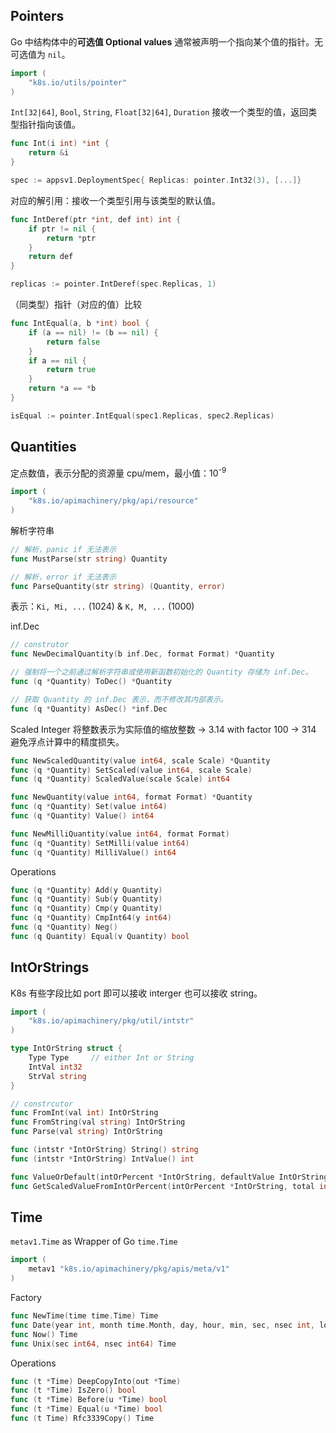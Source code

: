 ## Pointers

Go 中结构体中的**可选值 Optional values** 通常被声明一个指向某个值的指针。无可选值为 `nil`。

```go
import (
	"k8s.io/utils/pointer"
)
```

`Int[32|64]`, `Bool`, `String`, `Float[32|64]`, `Duration` 接收一个类型的值，返回类型指针指向该值。

```go
func Int(i int) *int {
	return &i
}

spec := appsv1.DeploymentSpec{ Replicas: pointer.Int32(3), [...]}
```

对应的解引用：接收一个类型引用与该类型的默认值。

```go
func IntDeref(ptr *int, def int) int {
	if ptr != nil {
		return *ptr
	}
	return def
}

replicas := pointer.IntDeref(spec.Replicas, 1)
```

（同类型）指针（对应的值）比较

```go
func IntEqual(a, b *int) bool {
	if (a == nil) != (b == nil) {
		return false
    }
	if a == nil {
		return true
	}
	return *a == *b
}

isEqual := pointer.IntEqual(spec1.Replicas,	spec2.Replicas)
```

## Quantities

定点数值，表示分配的资源量 cpu/mem，最小值：10<sup>-9</sup>

```go
import (
	"k8s.io/apimachinery/pkg/api/resource"
)
```

解析字符串

```go
// 解析，panic if 无法表示
func MustParse(str string) Quantity

// 解析，error if 无法表示
func ParseQuantity(str string) (Quantity, error)
```

表示：`Ki, Mi, ...` (1024) & `K, M, ...` (1000)

inf.Dec

```go
// construtor
func NewDecimalQuantity(b inf.Dec, format Format) *Quantity

// 强制将一个之前通过解析字符串或使用新函数初始化的 Quantity 存储为 inf.Dec。
func (q *Quantity) ToDec() *Quantity

// 获取 Quantity 的 inf.Dec 表示，而不修改其内部表示。
func (q *Quantity) AsDec() *inf.Dec
```

Scaled Integer 将整数表示为实际值的缩放整数 → 3.14 with factor 100 → 314 避免浮点计算中的精度损失。

```go
func NewScaledQuantity(value int64, scale Scale) *Quantity
func (q *Quantity) SetScaled(value int64, scale Scale)
func (q *Quantity) ScaledValue(scale Scale) int64

func NewQuantity(value int64, format Format) *Quantity
func (q *Quantity) Set(value int64)
func (q *Quantity) Value() int64

func NewMilliQuantity(value int64, format Format)
func (q *Quantity) SetMilli(value int64)
func (q *Quantity) MilliValue() int64
```

Operations

```go
func (q *Quantity) Add(y Quantity)
func (q *Quantity) Sub(y Quantity)
func (q *Quantity) Cmp(y Quantity)
func (q *Quantity) CmpInt64(y int64)
func (q *Quantity) Neg()
func (q Quantity) Equal(v Quantity) bool
```

## IntOrStrings

K8s 有些字段比如 port 即可以接收 interger 也可以接收 string。

```go
import (
	"k8s.io/apimachinery/pkg/util/intstr"
)

type IntOrString struct {
	Type Type     // either Int or String
	IntVal int32
	StrVal string
}
```

```go
// constrcutor
func FromInt(val int) IntOrString
func FromString(val string) IntOrString
func Parse(val string) IntOrString

func (intstr *IntOrString) String() string
func (intstr *IntOrString) IntValue() int

func ValueOrDefault(intOrPercent *IntOrString, defaultValue IntOrString) *IntOrString
func GetScaledValueFromIntOrPercent(intOrPercent *IntOrString, total int, roundUp bool) (int, error)
```

## Time

`metav1.Time` as Wrapper of Go `time.Time`

```go
import (
	metav1 "k8s.io/apimachinery/pkg/apis/meta/v1"
)
```

Factory

```go
func NewTime(time time.Time) Time
func Date(year int, month time.Month, day, hour, min, sec, nsec int, loc *time.Location) Time
func Now() Time
func Unix(sec int64, nsec int64) Time
```

Operations

```go
func (t *Time) DeepCopyInto(out *Time)
func (t *Time) IsZero() bool
func (t *Time) Before(u *Time) bool
func (t *Time) Equal(u *Time) bool
func (t Time) Rfc3339Copy() Time
```

